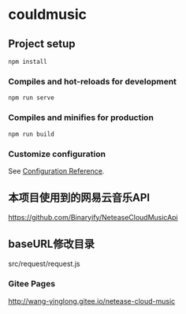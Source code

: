 # couldmusic

## Project setup
```
npm install
```

### Compiles and hot-reloads for development
```
npm run serve
```

### Compiles and minifies for production
```
npm run build
```

### Customize configuration
See [Configuration Reference](https://cli.vuejs.org/config/).

## 本项目使用到的网易云音乐API
https://github.com/Binaryify/NeteaseCloudMusicApi

## baseURL修改目录
src/request/request.js

### Gitee Pages
http://wang-yinglong.gitee.io/netease-cloud-music

